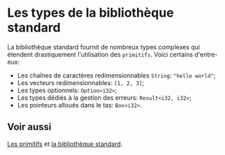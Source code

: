 # Les types de la bibliothèque standard

La bibliothèque standard fournit de nombreux types complexes qui étendent drastiquement l'utilisation des `primitifs`. Voici certains d'entre-eux:

* Les chaînes de caractères redimensionnables `String`: `"hello world"`;
* Les vecteurs redimensionnables: `[1, 2, 3]`;
* Les types optionnels: `Option<i32>`;
* Les types dédiés à la gestion des erreurs: `Result<i32, i32>`;
* Les pointeurs alloués dans le tas: `Box<i32>`.

## Voir aussi

[Les primitifs](../chapitre2/primitifs.html "Chapitre 2: Les primitifs") et [la bibliothèque standard](https://doc.rust-lang.org/std/ "Documentation officielle de la bibliothèque standard").
